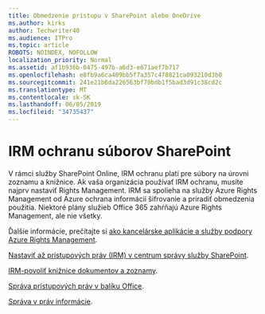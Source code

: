 ```yaml
---
title: Obmedzenie prístupu v SharePoint alebo OneDrive
ms.author: kirks
author: Techwriter40
ms.audience: ITPro
ms.topic: article
ROBOTS: NOINDEX, NOFOLLOW
localization_priority: Normal
ms.assetid: af1b936b-0475-497b-a6d3-e671aef7b717
ms.openlocfilehash: e8fb9a6ca409bb5f7a357c478821ca093210d3b0
ms.sourcegitcommit: 241e21b6da226563bf70bdb1f5bad3d91c38cd2c
ms.translationtype: MT
ms.contentlocale: sk-SK
ms.lasthandoff: 06/05/2019
ms.locfileid: "34735437"
---
```

# <a name="irm-protection-to-sharepoint-files"></a>IRM ochranu súborov SharePoint


V rámci služby SharePoint Online, IRM ochranu platí pre súbory na úrovni zoznamu a knižnice. Ak vaša organizácia používať IRM ochranu, musíte najprv nastaviť Rights Management. IRM sa spolieha na služby Azure Rights Management od Azure ochrana informácií šifrovanie a priradiť obmedzenia použitia. Niektoré plány služieb Office 365 zahŕňajú Azure Rights Management, ale nie všetky. 

Ďalšie informácie, prečítajte si [ako kancelárske aplikácie a služby podpory Azure Rights Management](https://docs.microsoft.com/azure/information-protection/understand-explore/office-apps-services-support).

[Nastaviť až prístupových práv (IRM) v centrum správy služby SharePoint](https://docs.microsoft.com/en-us/office365/securitycompliance/set-up-irm-in-sp-admin-center).

[IRM-povoliť knižnice dokumentov a zoznamy](https://docs.microsoft.com/en-us/office365/securitycompliance/set-up-irm-in-sp-admin-center#irm-enable-sharepoint-document-libraries-and-lists).

[Správa prístupových práv v balíku Office](https://support.office.com/en-US/Article/Information-Rights-Management-in-Office-c7a70797-6b1e-493f-acf7-92a39b85e30c).

[Správa v práv informácie](https://docs.microsoft.com/en-us/office365/SecurityCompliance/information-rights-management-in-exchange-online).


